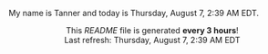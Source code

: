 My name is Tanner and today is Thursday, August 7, 2:39 AM EDT.

<p align="center">This <i>README</i> file is generated <b>every 3 hours</b>!</br>Last refresh: Thursday, August 7, 2:39 AM EDT<br /></p>
